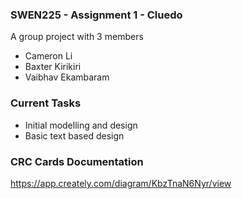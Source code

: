 ### SWEN225 - Assignment 1 - Cluedo

A group project with 3 members
- Cameron Li
- Baxter Kirikiri
- Vaibhav Ekambaram

### Current Tasks ###
- Initial modelling and design 
- Basic text based design

### CRC Cards Documentation ###

https://app.creately.com/diagram/KbzTnaN6Nyr/view
	



